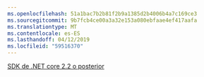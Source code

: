 ```yaml
---
ms.openlocfilehash: 51a1bac7b2b81f2b9a1385d2b4006b4a7c169ce3
ms.sourcegitcommit: 9b7fcb4ce00a3a32e153a080ebfaae4ef417aafa
ms.translationtype: MT
ms.contentlocale: es-ES
ms.lasthandoff: 04/12/2019
ms.locfileid: "59516370"
---
```

[SDK de .NET core 2.2 o posterior](https://www.microsoft.com/net/download/all)
